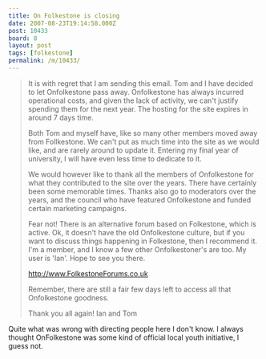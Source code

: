 ```yaml
---
title: On Folkestone is closing
date: 2007-08-23T19:14:58.000Z
post: 10433
board: 8
layout: post
tags: [folkestone]
permalink: /m/10433/
---
```

<blockquote>It is with regret that I am sending this email. Tom and I have decided to let Onfolkestone pass away. Onfolkestone has always incurred operational costs, and given the lack of activity, we can't justify spending them for the next year. The hosting for the site expires in around 7 days time.

Both Tom and myself have, like so many other members moved away from Follkestone. We can't put as much time into the site as we would like, and are rarely around to update it. Entering my final year of university, I will have even less time to dedicate to it.

We would however like to thank all the members of Onfolkestone for what they contributed to the site over the years. There have certainly been some memorable times. Thanks also go to moderators over the years, and the council who have featured Onfolkestone and funded certain marketing campaigns.

Fear not! There is an alternative forum based on Folkestone, which is active. Ok, it doesn't have the old Onfolkestone culture, but if you want to discuss things happening in Folkestone, then I recommend it. I'm a member, and I know a few other Onfolkestoner's are too. My user is 'Ian'. Hope to see you there.

http://www.FolkestoneForums.co.uk

Remember, there are still a fair few days left to access all that Onfolkestone goodness.

Thank you all again!
Ian and Tom</blockquote>
Quite what was wrong with directing people here I don't know. I always thought OnFolkestone was some kind of official local youth initiative, I guess not.
